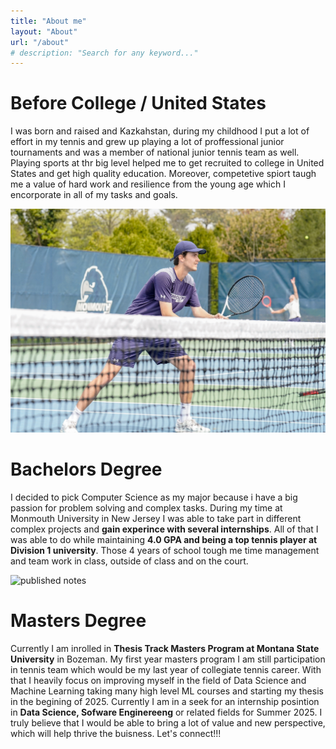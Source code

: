```yaml
---
title: "About me"
layout: "About"
url: "/about"
# description: "Search for any keyword..."
---
```


# Before College / United States

I was born and raised and Kazkahstan, during my childhood I put a lot of effort in my tennis and grew up playing a lot of proffessional junior tournaments and was a member of national junior tennis team as well. Playing sports at thr big level helped me to get recruited to college in United States and get high quality education. Moreover, competetive spiort taugh me a value of hard work and resilience from the young age which I encorporate in all of my tasks and goals.

![published notes](/portfolio/static/home/tennis.jpg#center)

# Bachelors Degree

I decided to pick Computer Science as my major because i have a big passion for problem solving and complex tasks. During my time at Monmouth University in New Jersey I was able to take part in different complex projects and **gain experince with several internships**. All of that I was able to do while maintaining **4.0 GPA and being a top tennis player at Division 1 university**. Those 4 years of school tough me time management and team work in class, outside of class and on the court. 

![published notes](/home/roc.jpg#center)

# Masters Degree

Currently I am inrolled in **Thesis Track Masters Program at Montana State University** in Bozeman. My first year masters program I am still participation in tennis team which would be my last year of collegiate tennis career. With that I heavily focus on improving myself in the field of Data Science and Machine Learning taking many high level ML courses and starting my thesis in the begining of 2025. Currently I am in a seek for an internship posintion in **Data Science, Sofware Enginereeng** or related fields for Summer 2025. I truly believe that I would be able to bring a lot of value and new perspective, which will help thrive the buisness. Let's connect!!! 
